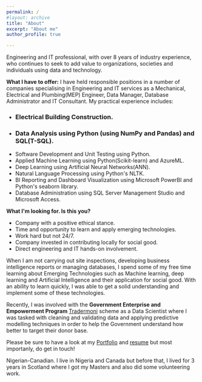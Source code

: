 ```yaml
---
permalink: /
#layout: archive
title: "About"
excerpt: "About me"
author_profile: true

---
```


Engineering and IT professional, with over 8 years of industry experience, who continues to seek to add value to organizations, societies and individuals using data and technology. 

__What I have to offer:__
I have held responsible positions in a number of companies specialising in Engineering and IT services as a Mechanical, Electrical and Plumbing(MEP) Engineer, Data Manager, Database Administrator and IT Consultant. My practical experience includes:
* ### Electrical Building Construction.
* ### Data Analysis using Python (using NumPy and Pandas) and SQL(T-SQL).
* Software Development and Unit Testing using Python.
* Applied Machine Learning using Python(Scikit-learn) and AzureML.
* Deep Learning using Artificial Neural Networks(ANN).
* Natural Language Processing using Python's NLTK.
* BI Reporting and Dashboard Visualization using Microsoft PowerBI and Python's seaborn library.
* Database Administration using SQL Server Management Studio and Microsoft Access.
 
__What I'm looking for.  Is this you?__
* Company with a positive ethical stance.
* Time and opportunity to learn and apply emerging technologies.
* Work hard but not 24/7.
* Company invested in contributing locally for social good.
* Direct engineering and IT hands-on involvement.

When I am not carrying out site inspections, developing business intelligence reports or managing databases, I spend some of my free time learning about Emerging Technologies such as Machine learning, deep learning and Artificial Intelligence and their application for social good. With an ability to learn quickly, I was able to get a solid understanding and implement some of these technologies.

Recently, I was involved with the **Government Enterprise and Empowerment Program** [Tradermoni](https://www.tradermoni.ng/index.html) scheme as a Data Scientist where I was tasked with cleaning and validating data and applying predictive modelling techniques in order to help the Government understand how better to target their donor base.

Please be sure to have a look at my [Portfolio](https://mralakija.github.io/portfolio/) and [resume](https://drive.google.com/open?id=1QlT44FZ8NBiYW9QrfaSURJgHPowDQsS2) but most importanly, do get in touch!

Nigerian-Canadian. I live in Nigeria and Canada but before that, I lived for 3 years in Scotland where I got my Masters and also did some volunteering work.


